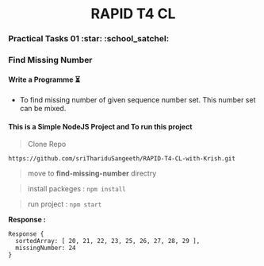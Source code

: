 <h1 align="center">RAPID T4 CL</h1>
<h3>Practical Tasks 01 :star: :school_satchel: </h3> 

### Find Missing Number

#### Write a Programme :hourglass_flowing_sand:
- To find missing number of given sequence number set. This number set can be mixed.

#### This is a Simple NodeJS Project and To run this project

> Clone Repo 
````
https://github.com/sriThariduSangeeth/RAPID-T4-CL-with-Krish.git
````
> move to **find-missing-number** directry

> install packeges :
	````
	npm install
	````
	
> run project :
	````
	npm start
	````

**Response :**
````
Response {
  sortedArray: [ 20, 21, 22, 23, 25, 26, 27, 28, 29 ],
  missingNumber: 24
}

````
